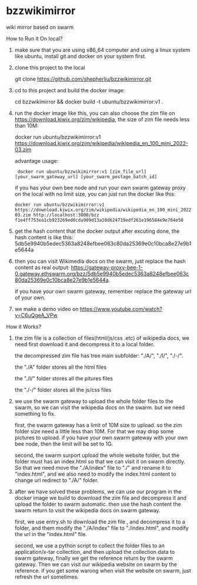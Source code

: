 # bzzwikimirror
wiki mirror based on swarm

How to Run it On local?
1. make sure that you are using x86_64 computer and using a linux system like ubuntu, install git and docker on your system first.

2. clone this project to the local

    git clone https://github.com/shepherliu/bzzwikimirror.git

3. cd to this project and build the docker image: 
   
    cd bzzwikimirror && docker build -t ubuntu/bzzwikimirror:v1 .

3. run the docker image like this, you can also choose the zim file on https://download.kiwix.org/zim/wikipedia, the size of zim file needs less than 10M: 

    docker run ubuntu/bzzwikimirror:v1 https://download.kiwix.org/zim/wikipedia/wikipedia_en_100_mini_2022-03.zim
    
    advantage usage:  
    
        docker run ubuntu/bzzwikimirror:v1 [zim_file_url] [your_swarm_gateway_url] [your_swarm_postage_batch_id]
    
    if you has your own bee node and run your own swarm gateway proxy on the local with no limit size, you can just run the docker like this:
    
       docker run ubuntu/bzzwikimirror:v1 https://download.kiwix.org/zim/wikipedia/wikipedia_en_100_mini_2022-03.zim http://localhost:3000/bzz f1e4ff753ea1cb923269ed0cda909d13a10d624719edf261e196584e9e764e50   

4. get the hash content that the docker output after excuting done, the hash content is like this: 5db5e9940b5edec5363a8248efbee063c80da25369e0c10bca8e27e9b1e5644a

5. then you can visit Wikimedia docs on the swarm, just replace the hash content as real output: https://gateway-proxy-bee-1-0.gateway.ethswarm.org/bzz/5db5e9940b5edec5363a8248efbee063c80da25369e0c10bca8e27e9b1e5644a.

   if you have your own swarm gateway, remember replace the gateway url of your own.

6. we make a demo video on  https://www.youtube.com/watch?v=C6uQgeA_VPw


How it Works?

1. the zim file is a collection of files(html/js/css .etc) of wikipedia docs, we need first download it and decompress it to a local folder.

   the decompressed zim file has tree main subfolder: "./A/", "./I/", "./-/". 
  
   the "./A" folder stores all the html files
   
   the "./I/" folder stores all the pitures files
   
   the "./-/" folder stores all the js/css files
   
2. we use the swarm gateway to upload the whole folder files to the swarm, so we can visit the wikipedia docs on the swarm. but we need something to fix.
   
   first, the swarm gateway has a limit of 10M size to upload. so the zim folder size need a little less than 10M. For that we may drop some pictures to upload. if you have your own swarm gateway with your own bee node, then the limit will be set to 1G.
   
   second, the swarm surport upload the whole website folder, but the folder must has an index.html so that we can visit it on swarm directly. So that we need move the "./A/index" file to "./" and rename it to "index.html", and we also need to modify the index.html content to change url redirect to "./A/" folder.
   
3. after we have solved these problems, we can use our program in the docker image we build to download the zim file and decompress it and upload the folder to swarm automatic. then use the hash content the swarm return to visit the wikipedia docs on swarm gateway.

   first, we use entry.sh to download the zim file , and decompress it to a folder, and them modify the "./A/index" file to "./index.html", and modify the url in the "index.html" file.
   
   second, we use a python script to collect the folder files to an application/x-tar collection, and then upload the collection data to swarm gateway, finally we get the reference return by the swarm gateway. Then we can visit our wikipedia website on swarm by the reference. if you get some warong when visit the website on swarm, just refresh the url sometimes.

